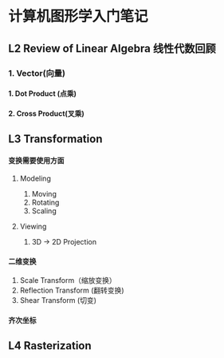 # 计算机图形学入门笔记

## L2 Review of Linear Algebra 线性代数回顾

### 1. Vector(向量)

#### 	1. Dot Product (点乘)

#### 	2. Cross Product(叉乘)

## L3 Transformation

#### 变换需要使用方面 
1. Modeling
   1. Moving
   2. Rotating
   3. Scaling
2. Viewing

   1. 3D -> 2D Projection

#### 二维变换

1. Scale Transform（缩放变换）
2. Reflection Transform (翻转变换)
3. Shear Transform (切变)



#### 齐次坐标



## L4 Rasterization



